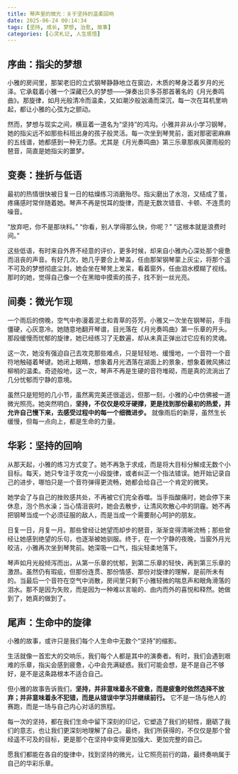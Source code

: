 ```yaml
---
title: 琴声里的微光：关于坚持的温柔回响
date: 2025-06-24 00:14:34
tags: [坚持, 成长, 梦想, 治愈, 故事]
categories: [心灵札记, 人生感悟]
---
```


## 序曲：指尖的梦想

小雅的房间里，那架老旧的立式钢琴静静地立在窗边，木质的琴身泛着岁月的光泽。它承载着小雅一个深藏已久的梦想——弹奏出贝多芬那首著名的《月光奏鸣曲》。那旋律，如月光般清冷而温柔，又如潮汐般汹涌而深沉，每一次在耳机里响起，都让小雅的心弦为之颤动。

然而，梦想与现实之间，横亘着一道名为“坚持”的鸿沟。小雅并非从小学习钢琴，她的指尖远不如那些科班出身的孩子般灵活。每一次坐到琴凳前，面对那密密麻麻的五线谱，她都感到一种无力感。尤其是《月光奏鸣曲》第三乐章那疾风骤雨般的琶音，简直是她指尖的噩梦。

## 变奏：挫折与低语

最初的热情很快被日复一日的枯燥练习消磨殆尽。指尖磨出了水泡，又结成了茧，疼痛感时常伴随着她。琴声不再是悦耳的旋律，而是无数次错音、卡顿、不连贯的噪音。

“放弃吧，你不是那块料。”
“你看，别人学得那么快，你呢？”
“这根本就是浪费时间。”

这些低语，有时来自外界不经意的评价，更多时候，却来自小雅内心深处那个疲惫而沮丧的声音。有好几次，她几乎要合上琴盖，任由那架钢琴蒙上灰尘，将那个遥不可及的梦想彻底尘封。她会坐在琴凳上发呆，看着窗外，任由泪水模糊了视线。那时的她，觉得自己像一个在黑暗中摸索的孩子，找不到一丝光亮。

## 间奏：微光乍现

一个雨后的傍晚，空气中弥漫着泥土和青草的芬芳。小雅又一次坐在钢琴前，手指僵硬，心灰意冷。她随意地翻开琴谱，目光落在《月光奏鸣曲》第一乐章的开头。那段缓慢而忧郁的旋律，她已经练习了无数遍，却从未真正弹出过它应有的灵魂。

这一次，她没有强迫自己去攻克那些难点，只是轻轻地、缓慢地，一个音符一个音符地触碰着琴键。她闭上眼睛，想象着月光洒落在湖面上的景象，想象着微风拂过柳梢的温柔。奇迹般地，这一次，琴声不再是生硬的音符堆砌，而是真的流淌出了几分忧郁而宁静的意境。

虽然只是短短的几小节，虽然离完美还很遥远，但那一刻，小雅的心中仿佛被一道微光照亮。她突然明白，**坚持，不仅仅是咬牙硬撑，更是找到那份最初的热爱，并允许自己慢下来，去感受过程中的每一个细微进步。** 就像雨后的新芽，虽然生长缓慢，但每一点向上，都是生命的力量。

## 华彩：坚持的回响

从那天起，小雅的练习方式变了。她不再急于求成，而是将大目标分解成无数个小目标。每天，她只专注于攻克一小段旋律，或者纠正一个指法错误。她开始记录自己的进步，哪怕只是一个音符弹得更流畅，她都会给自己一个肯定的微笑。

她学会了与自己的挫败感共处，不再被它们完全吞噬。当手指酸痛时，她会停下来休息，泡个热水澡；当心情沮丧时，她会去散步，让清风吹散心中的阴霾。她不再把钢琴当成一个必须征服的敌人，而是当成一个需要耐心呵护的朋友。

日复一日，月复一月。那些曾经让她望而却步的琶音，渐渐变得清晰流畅；那些曾经让她感到绝望的乐句，也逐渐被她驯服。终于，在一个宁静的夜晚，当窗外月光皎洁，小雅再次坐到琴凳前。她深吸一口气，指尖轻柔地落下。

琴声如月光般倾泻而出，从第一乐章的忧郁，到第二乐章的轻快，再到第三乐章的激昂。虽然仍有瑕疵，但那份连贯、那份情感、那份对旋律的理解，是前所未有的。当最后一个音符在空气中消散，房间里只剩下小雅轻微的喘息声和眼角滑落的泪水。那不是因为失败，而是因为一种难以言喻的、由内而外的喜悦和释然。她做到了，她真的做到了。

## 尾声：生命中的旋律

小雅的故事，或许只是我们每个人生命中无数个“坚持”的缩影。

生活就像一首宏大的交响乐，我们每个人都是其中的演奏者。有时，我们会遇到艰难的乐章，指尖会感到疲惫，心中会充满疑惑。我们可能会想，是不是自己不够好，是不是这条路根本不适合自己。

但小雅的故事告诉我们，**坚持，并非意味着永不疲惫，而是疲惫时依然选择不放弃；并非意味着永不犯错，而是从错误中学习并继续前行。** 它不是一场与他人的赛跑，而是一场与自己内心对话的旅程。

每一次的坚持，都在我们生命中留下深刻的印记，它塑造了我们的韧性，磨砺了我们的意志，也让我们更深刻地理解了自己。最终，我们所获得的，不仅仅是那个曾经遥不可及的目标，更是那个在坚持中变得更加强大、更加完整的自己。

愿我们都能在各自的旋律中，找到坚持的微光，让它照亮前行的路，最终奏响属于自己的华彩乐章。